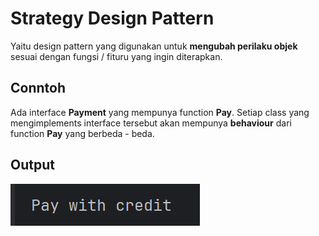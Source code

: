 # Strategy Design Pattern

Yaitu design pattern yang digunakan untuk **mengubah perilaku objek** sesuai dengan fungsi / fituru yang ingin diterapkan.

## Conntoh
Ada interface **Payment** yang mempunya function **Pay**. Setiap class yang mengimplements interface tersebut akan mempunya **behaviour** dari function **Pay** yang berbeda - beda.

## Output
![output](./src/img/screenshot/output.png)